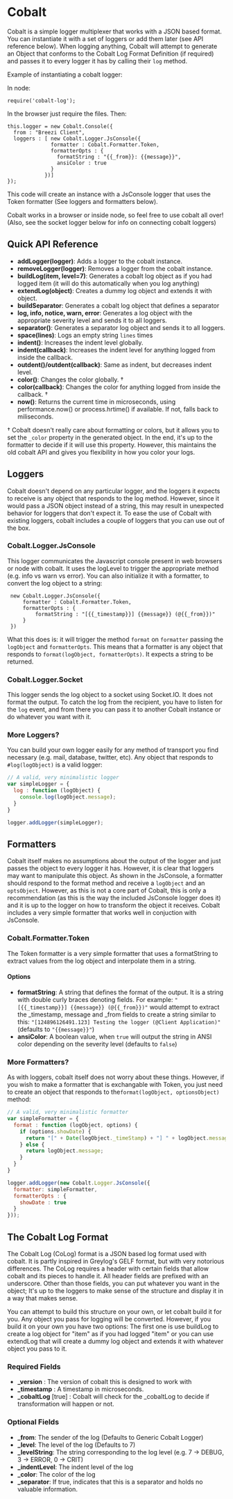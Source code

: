 # Cobalt #

Cobalt is a simple logger multiplexer that works with a JSON based format.
You can instantiate it with a set of loggers or add them later
(see API reference below). When logging anything, Cobalt will attempt to
generate an Object that conforms to the Cobalt Log Format Definition
(if required) and passes it to every logger it has by calling their `log`
method.

Example of instantiating a cobalt logger:

In node:
```
require('cobalt-log');
```

In the browser just require the files. Then:

```
this.logger = new Cobalt.Console({
  from : "Breezi Client",
  loggers : [ new Cobalt.Logger.JsConsole({
              formatter : Cobalt.Formatter.Token,
              formatterOpts : {
                formatString : "{{_from}}: {{message}}",
                ansiColor : true
              }
            })]
});
```

This code will create an instance with a JsConsole logger that uses the
Token formatter (See loggers and formatters below).

Cobalt works in a browser or inside node, so feel free to use cobalt all
over! (Also, see the socket logger below for info on connecting cobalt
loggers)

## Quick API Reference ##

* **addLogger(logger)**: Adds a logger to the cobalt instance.
* **removeLogger(logger)**: Removes a logger from the cobalt instance.
* **buildLog(item, level=7)**: Generates a cobalt log object as if you had
  logged item (it will do this automatically when you log anything)
* **extendLog(object)**: Creates a dummy log object and extends it with
  object.
* **buildSeparator**: Generates a cobalt log object that defines a separator
* **log, info, notice, warn, error**: Generates a log object with the
  appropriate severity level and sends it to all loggers.
* **separator()**: Generates a separator log object and sends it to all
  loggers.
* **space(lines)**: Logs an empty string `lines` times
* **indent()**: Increases the indent level globally.
* **indent(callback)**: Increases the indent level for anything logged
  from inside the callback.
* **outdent()/outdent(callback)**: Same as indent, but decreases indent level.
* **color()**: Changes the color globally. †
* **color(callback)**: Changes the color for anything logged from inside the
  callback. †
* **now()**: Returns the current time in microseconds, using performance.now()
  or process.hrtime() if available. If not, falls back to miliseconds.

† Cobalt doesn't really care about formatting or colors, but it allows you
to set the `_color` property in the generated object. In the end, it's up to
the formatter to decide if it will use this property. However, this maintains
the old cobalt API and gives you flexibility in how you color your logs.


## Loggers ##

Cobalt doesn't depend on any particular logger, and the loggers it expects
to receive is any object that responds to the log method. However, since it
would pass a JSON object instead of a string, this may result in unexpected
behavior for loggers that don't expect it. To ease the use of Cobalt with
existing loggers, cobalt includes a couple of loggers that you can use out
of the box.


### Cobalt.Logger.JsConsole ###

This logger communicates the Javascript console present in web browsers or
node with cobalt. It uses the logLevel to trigger the appropriate method
(e.g. info vs warn vs error). You can also initialize it with a formatter,
to convert the log object to a string:

```
 new Cobalt.Logger.JsConsole({
     formatter : Cobalt.Formatter.Token,
     formatterOpts : {
         formatString : "[{{_timestamp}}] {{message}} (@{{_from}})"
     }
 }) 
```

What this does is: it will trigger the method `format` on `formatter`
passing the `logObject` and `formatterOpts`. This means that a formatter is
any object that responds to `format(logObject, formatterOpts)`. It expects
a string to be returned.

### Cobalt.Logger.Socket ###

This logger sends the log object to a socket using Socket.IO. It does not
format the output. To catch the log from the recipient, you have to listen
for the `log` event, and from there you can pass it to another Cobalt
instance or do whatever you want with it.

### More Loggers? ###

You can build your own logger easily for any method of transport you find
necessary (e.g. mail, database, twitter, etc). Any object that responds
to `#log(logObject)` is a valid logger:

```javascript
// A valid, very minimalistic logger
var simpleLogger = {
  log : function (logObject) {
    console.log(logObject.message);
  }
}

logger.addLogger(simpleLogger);
```

## Formatters ##

Cobalt itself makes no assumptions about the output of the logger and just
passes the object to every logger it has. However, it is clear that loggers
may want to manipulate this object. As shown in the JsConsole, a formatter
should respond to the format method and receive a `logObject` and an
`optsObject`. However, as this is not a core part of Cobalt, this is only a
recommendation (as this is the way the included JsConsole logger does it)
and it is up to the logger on how to transform the object it receives.
Cobalt includes a very simple formatter that works well in conjuction
with JsConsole.

### Cobalt.Formatter.Token ###

The Token formatter is a very simple formatter that uses a formatString to
extract values from the log object and interpolate them in a string.

#### Options ####

* **formatString**: A string that defines the format of the output. It is a
  string with double curly braces denoting fields. For example:
  `"[{{_timestamp}}] {{message}} (@{{_from}})"` would attempt to extract the
  \_timestamp, message and \_from fields to create a string similar to this:
  `"[124896126491.123] Testing the logger (@Client Application)"`
  (defaults to `"{{message}}"`)
* **ansiColor**: A boolean value, when `true` will output the string in ANSI
  color depending on the severity level (defaults to `false`)

### More Formatters? ###

As with loggers, cobalt itself does not worry about these things. However,
if you wish to make a formatter that is exchangable with Token, you just
need to create an object that responds to the`format(logObject, optionsObject)`
method:

```javascript
// A valid, very minimalistic formatter
var simpleFormatter = {
  format : function (logObject, options) {
    if (options.showDate) {
      return "[" + Date(logObject._timeStamp) + "] " + logObject.message
    } else {
      return logObject.message;
    }
  }
}

logger.addLogger(new Cobalt.Logger.JsConsole({
  formatter: simpleFormatter,
  formatterOpts : {
    showDate : true
  }
}));
```

## The Cobalt Log Format ##

The Cobalt Log (CoLog) format is a JSON based log format used with cobalt.
It is partly inspired in Greylog's GELF format, but with very notorious
differences. The CoLog requires a header with certain fields that allow
cobalt and its pieces to handle it. All header fields are prefixed with
an underscore. Other than those fields, you can put whatever you want in
the object; It's up to the loggers to make sense of the structure and
display it in a way that makes sense.

You can attempt to build this structure on your own, or let cobalt build it for 
you. Any object you pass for logging will be converted. However, if you
build it on your own you have two options: The first one is use buildLog
to create a log object for "item" as if you had logged "item" or you can
use extendLog that will create a dummy log object and extends it with
whatever object you pass to it.

### Required Fields ###

* **_version** : The version of cobalt this is designed to work with
* **_timestamp** : A timestamp in microseconds.
* **_cobaltLog** [true] : Cobalt will check for the \_cobaltLog to decide if
transformation will happen or not.

### Optional Fields ###

* **\_from**: The sender of the log (Defaults to Generic Cobalt Logger)
* **\_level**: The level of the log (Defaults to 7)
* **\_levelString**: The string corresponding to the log level (e.g. 7 ->
  DEBUG, 3 -> ERROR, 0 -> CRIT)
* **\_indentLevel**: The indent level of the log
* **\_color**: The color of the log
* **\_separator**: If true, indicates that this is a separator and holds no
  valuable information.
